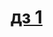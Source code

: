 # [дз 1](https://docs.google.com/spreadsheets/d/1Hg9_Iyvoo7qrAG1jvPD7VhFsiKxHBjFpvqez1kSzEco/edit?usp=sharing)

